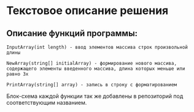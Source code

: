 # Текстовое описание решения 
## Описание функций программы:
```
InputArray(int length) - ввод элементов массива строк произвольной длины
```
```
NewArray(string[] initialArray) - формирование нового массива, 
содержащего элементы введенного массива, длина которых меньше или равно 3х
```
```
PrintArray(string[] array) - запись в строку с форматированием
```
Блок-схема каждой функции так же добавлены в репозиторий под соответствующим названием.
